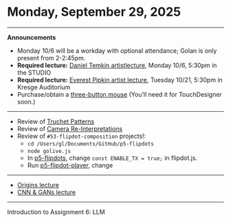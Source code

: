 # Monday, September 29, 2025

---

**Announcements**

* Monday 10/6 will be a workday with optional attendance; Golan is only present from 2-2:45pm. 
* **Required lecture:** [Daniel Temkin artistlecture](https://studioforcreativeinquiry.org/events/temkin25), Monday 10/6, 5:30pm in the STUDIO
* **Required lecture:** [Everest Pipkin artist lecture](https://art.cmu.edu/event/visiting-artist-public-lecture-everest-pipkin/), Tuesday 10/21, 5:30pm in Kresge Auditorium
* Purchase/obtain a [three-button mouse](https://www.amazon.com/Logitech-FBA_910-001602-M100-Mouse/dp/B005SB4G1K) (You’ll need it for TouchDesigner soon.)


---

* Review of [Truchet Patterns](https://openprocessing.org/class/100952/#/c/101942)
* Review of [Camera Re-Interpretations](https://openprocessing.org/class/100952/#/c/101930)
* Review of `#53-flipdot-composition` projects!: 
	* `cd /Users/gl/Documents/GitHub/p5-flipdots`
	* `node golive.js`
	* In [p5-flipdots](https://openprocessing.org/sketch/2405498), change `const ENABLE_TX = true;` in flipdot.js.
	* Run [p5-flipdot-player](https://openprocessing.org/sketch/2490477), change

---

* [Origins lecture](https://github.com/golanlevin/60-212/blob/main/lectures/origins.md)
* [CNN & GANs lecture](https://github.com/golanlevin/lectures/tree/master/lecture_cnns_and_gans)

---

Introduction to Assignment 6: LLM